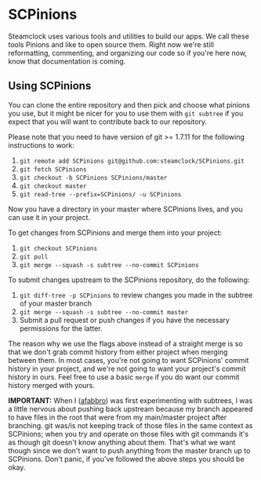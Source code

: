SCPinions
=========

Steamclock uses various tools and utilities to build our apps. We call these tools Pinions and like to open source them. Right now we're still reformatting, commenting, and organizing our code so if you're here now, know that documentation is coming.

Using SCPinions
---------------

You can clone the entire repository and then pick and choose what pinions you use, but it might be nicer for you to use them with ```git subtree``` if you expect that you will want to contribute back to our repository.

Please note that you need to have version of git >= 1.7.11 for the following instructions to work:

1. ```git remote add SCPinions git@github.com:steamclock/SCPinions.git```
2. ```git fetch SCPinions```
3. ```git checkout -b SCPinions SCPinions/master```
4. ```git checkout master```
5. ```git read-tree --prefix=SCPinions/ -u SCPinions```

Now you have a directory in your master where SCPinions lives, and you can use it in your project.

To get changes from SCPinions and merge them into your project:

1. ```git checkout SCPinions```
2. ```git pull```
3. ```git merge --squash -s subtree --no-commit SCPinions```

To submit changes upstream to the SCPinions repository, do the following:

1. ```git diff-tree -p SCPinions``` to review changes you made in the subtree of your master branch
2. ```git merge --squash -s subtree --no-commit master```
3. Submit a pull request or push changes if you have the necessary permissions for the latter.

The reason why we use the flags above instead of a straight merge is so that we don't grab commit history from either project when merging between them. In most cases, you're not going to want SCPinions' commit history in your project, and we're not going to want your project's commit history in ours. Feel free to use a basic ```merge``` if you do want our commit history merged with yours.

**IMPORTANT:** When I ([afabbro](http://github.com/afabbro)) was first experimenting with subtrees, I was a little nervous about pushing back upstream because my branch appeared to have files in the root that were from my main/master project after branching. git was/is not keeping track of those files in the same context as SCPinions; when you try and operate on those files with git commands it's as though git doesn't know anything about them. That's what we want though since we don't want to push anything from the master branch up to SCPinions. Don't panic, if you've followed the above steps you should be okay.

